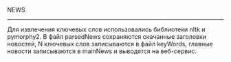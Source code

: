  NEWS
 ***
 Для извлечения ключевых слов использовались библиотеки nltk и pymorphy2. В файл parsedNews сохраняются скачанные заголовки новостей, N ключевых слов записываются в файл keyWords, главные новости записываются в mainNews и выводятся на веб-сервис.
